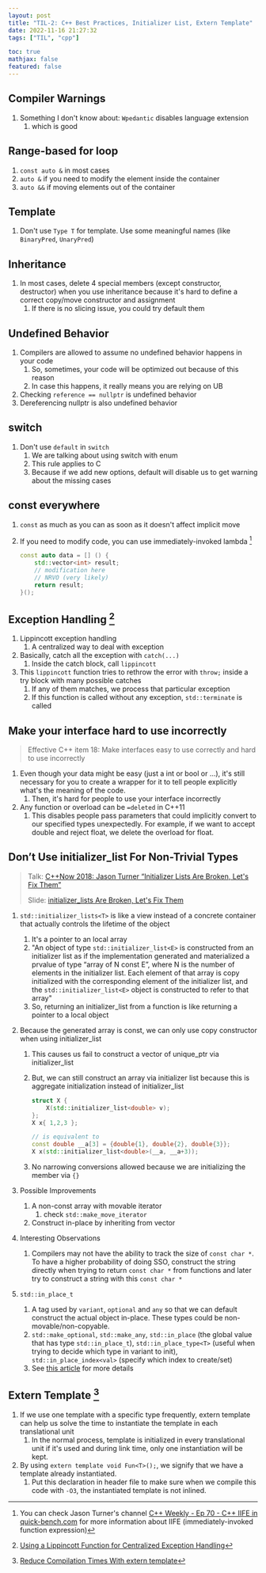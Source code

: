 ```yaml
---
layout: post
title: "TIL-2: C++ Best Practices, Initializer List, Extern Template"
date: 2022-11-16 21:27:32
tags: ["TIL", "cpp"]

toc: true
mathjax: false
featured: false
---
```



## Compiler Warnings

1. Something I don't know about: `Wpedantic` disables language extension
    1. which is good

## Range-based for loop

1. `const auto &` in most cases
2. `auto &` if you need to modify the element inside the container
3. `auto &&` if moving elements out of the container

## Template

1. Don't use `Type T` for template. Use some meaningful names (like `BinaryPred`, `UnaryPred`)

## Inheritance

1. In most cases, delete 4 special members (except constructor, destructor) when you use inheritance because it's hard to define a correct copy/move constructor and assignment
    1. If there is no slicing issue, you could try default them

## Undefined Behavior

1. Compilers are allowed to assume no undefined behavior happens in your code
    1. So, sometimes, your code will be optimized out because of this reason
    2. In case this happens, it really means you are relying on UB
2. Checking `reference == nullptr` is undefined behavior
3. Dereferencing nullptr is also undefined behavior

## switch

1. Don't use `default` in `switch`
    1. We are talking about using switch with enum
    2. This rule applies to C
    3. Because if we add new options, default will disable us to get warning about the missing cases

## const everywhere

1. `const` as much as you can as soon as it doesn't affect implicit move
2. If you need to modify code, you can use immediately-invoked lambda [^1]

    ```c++
    const auto data = [] () {
        std::vector<int> result;
        // modification here
        // NRVO (very likely)
        return result;
    }();
    ```

[^1]: You can check Jason Turner's channel [C++ Weekly - Ep 70 - C++ IIFE in quick-bench.com](https://www.youtube.com/watch?v=d4nmNYTM1j8) for more information about IIFE (immediately-invoked function expression)

## Exception Handling [^2]

1. Lippincott exception handling
    1. A centralized way to deal with exception
2. Basically, catch all the exception with `catch(...)`
    1. Inside the catch block, call `lippincott`
3. This `lippincott` function tries to rethrow the error with `throw;` inside a try block with many possible catches
    1. If any of them matches, we process that particular exception
    2. If this function is called without any exception, `std::terminate` is called

[^2]: [Using a Lippincott Function for Centralized Exception Handling](http://cppsecrets.blogspot.com/2013/12/using-lippincott-function-for.html)

## Make your interface hard to use incorrectly

> Effective C++ item 18: Make interfaces easy to use correctly and hard to use incorrectly

1. Even though your data might be easy (just a int or bool or ...), it's still necessary for you to create a wrapper for it to tell people explicitly what's the meaning of the code.
    1. Then, it's hard for people to use your interface incorrectly
2. Any function or overload can be `=deleted` in C++11
    1. This disables people pass parameters that could implicitly convert to our specified types unexpectedly. For example, if we want to accept double and reject float, we delete the overload for float.


## Don’t Use initializer_list For Non-Trivial Types

> Talk: [C++Now 2018: Jason Turner “Initializer Lists Are Broken, Let's Fix Them”](https://www.youtube.com/watch?v=sSlmmZMFsXQ)
>
> Slide: [initializer_lists Are Broken, Let's Fix Them](https://github.com/boostcon/cppnow_presentations_2018/blob/master/05-09-2018_wednesday/initializer_lists_are_broken__jason_turner__cppnow_05092018.pdf)

1. `std::initializer_lists<T>` is like a view instead of a concrete container that actually controls the lifetime of the object
    1. It's a pointer to an local array
    2. "An object of type `std::initializer_list<E>` is constructed from an initializer list as if the implementation generated and materialized a prvalue of type “array of N const E”, where N is the number of elements in the initializer list. Each element of that array is copy initialized with the corresponding element of the initializer list, and the `std::initializer_list<E>` object is constructed to refer to that array"
    3. So, returning an initializer_list from a function is like returning a pointer to a local object
2. Because the generated array is const, we can only use copy constructor when using initializer_list
    1. This causes us fail to construct a vector of unique_ptr via initializer_list
    2. But, we can still construct an array via initializer list because this is aggregate initialization instead of initializer_list

        ```c++
        struct X {
            X(std::initializer_list<double> v);
        };
        X x{ 1,2,3 };

        // is equivalent to
        const double __a[3] = {double{1}, double{2}, double{3}};
        X x(std::initializer_list<double>(__a, __a+3));
        ```

    3. No narrowing conversions allowed because we are initializing the member via `{}`

3. Possible Improvements
    1. A non-const array with movable iterator
        1. check `std::make_move_iterator`
    2. Construct in-place by inheriting from vector

4. Interesting Observations
    1. Compilers may not have the ability to track the size of `const char *`. To have a higher probability of doing SSO, construct the string directly when trying to return `const char *` from functions and later try to construct a string with this `const char *`

5. `std::in_place_t`
    1. A tag used by `variant`, `optional` and `any` so that we can default construct the actual object in-place. These types could be non-movable/non-copyable.
    2. `std::make_optional`, `std::make_any`, `std::in_place` (the global value that has type `std::in_place_t`), `std::in_place_type<T>` (useful when trying to decide which type in variant to init), `std::in_place_index<val>` (specify which index to create/set)
    3. See [this article](https://www.cppstories.com/2018/07/in-place-cpp17/) for more details


## Extern Template [^3]

1. If we use one template with a specific type frequently, extern template can help us solve the time to instantiate the template in each translational unit
    1. In the normal process, template is initialized in every translational unit if it's used and during link time, only one instantiation will be kept.
2. By using `extern template void Fun<T>();`, we signify that we have a template already instantiated.
    1. Put this declaration in header file to make sure when we compile this code with `-O3`, the instantiated template is not inlined.

[^3]: [Reduce Compilation Times With extern template](https://arne-mertz.de/2019/02/extern-template-reduce-compile-times/)